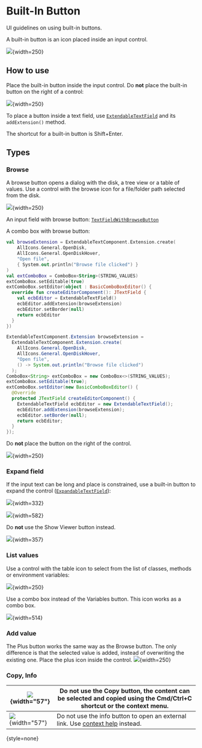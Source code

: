 <!-- Copyright 2000-2024 JetBrains s.r.o. and contributors. Use of this source code is governed by the Apache 2.0 license. -->

# Built-In Button

<link-summary>UI guidelines on using built-in buttons.</link-summary>

A built-in button is an icon placed inside an input control.

![](input_browse.png){width=250}

## How to use

Place the built-in button inside the input control. Do **not** place the built-in button on the right of a control:

![](outside.png){width=250}

To place a button inside a text field, use [`ExtendableTextField`](%gh-ic%/platform/platform-api/src/com/intellij/ui/components/fields/ExtendableTextField.java) and
its `addExtension()` method.

The shortcut for a built-in button is <shortcut>Shift+Enter</shortcut>.

## Types

### Browse

A browse button opens a dialog with the disk, a tree view or a table of values.
Use a control with the browse icon for a file/folder path selected from the disk.

![](input_browse.png){width=250}

An input field with browse button: [`TextFieldWithBrowseButton`](%gh-ic%/platform/platform-api/src/com/intellij/openapi/ui/TextFieldWithBrowseButton.java)

A combo box with browse button:
<tabs group="languages">
<tab title="Kotlin" group-key="kotlin">

```kotlin
val browseExtension = ExtendableTextComponent.Extension.create(
    AllIcons.General.OpenDisk,
    AllIcons.General.OpenDiskHover,
    "Open file",
    { System.out.println("Browse file clicked") }
)
val extComboBox = ComboBox<String>(STRING_VALUES)
extComboBox.setEditable(true)
extComboBox.setEditor(object : BasicComboBoxEditor() {
  override fun createEditorComponent(): JTextField {
    val ecbEditor = ExtendableTextField()
    ecbEditor.addExtension(browseExtension)
    ecbEditor.setBorder(null)
    return ecbEditor
  }
})
```

</tab>
<tab title="Java" group-key="java">

```java
ExtendableTextComponent.Extension browseExtension =
  ExtendableTextComponent.Extension.create(
    AllIcons.General.OpenDisk,
    AllIcons.General.OpenDiskHover,
    "Open file",
    () -> System.out.println("Browse file clicked")
  );
ComboBox<String> extComboBox = new ComboBox<>(STRING_VALUES);
extComboBox.setEditable(true);
extComboBox.setEditor(new BasicComboBoxEditor() {
  @Override
  protected JTextField createEditorComponent() {
    ExtendableTextField ecbEditor = new ExtendableTextField();
    ecbEditor.addExtension(browseExtension);
    ecbEditor.setBorder(null);
    return ecbEditor;
  }
});
```

</tab>
</tabs>

Do **not** place the button on the right of the control.

![](browse_buttons.png){width=250}

### Expand field

If the input text can be long and place is constrained, use a built-in button to expand the control
([`ExpandableTextField`](%gh-ic%/platform/platform-api/src/com/intellij/ui/components/fields/ExpandableTextField.java)):

![](expandable_1.png){width=332}

![](expandable_2.png){width=582}

Do **not** use the Show Viewer button instead.

![](input_expand.png){width=357}

### List values

Use a control with the table icon to select from the list of classes, methods or environment variables:

![](input_table.png){width=250}

Use a combo box instead of the Variables button. This icon works as a combo box.

![](variables_combobox.png){width=514}

### Add value

The Plus button works the same way as the Browse button.
The only difference is that the selected value is added, instead of overwriting the existing one.
Place the plus icon inside the control.
![](plus.png){width=250}

### Copy, Info

| ![](copy_button.png){width="57"} | Do not use the Copy button, the content can be selected and copied using the Cmd/Ctrl+C shortcut or the context menu. |
|----------------------------------|-----------------------------------------------------------------------------------------------------------------------|
| ![](info_button.png){width="57"} | Do not use the info button to open an external link. Use <a href="context_help.md">context help</a> instead.          |
{style=none}
